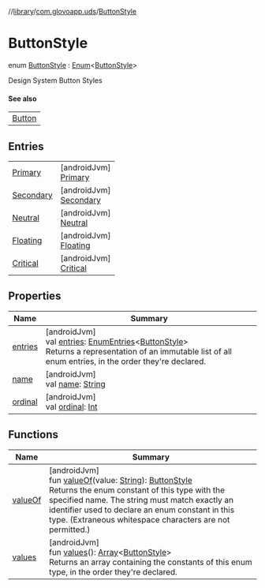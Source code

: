 //[library](../../../index.md)/[com.glovoapp.uds](../index.md)/[ButtonStyle](index.md)

# ButtonStyle

enum [ButtonStyle](index.md) : [Enum](https://kotlinlang.org/api/latest/jvm/stdlib/kotlin/-enum/index.html)&lt;[ButtonStyle](index.md)&gt; 

Design System Button Styles

#### See also

| |
|---|
| [Button](../-button.md) |

## Entries

| | |
|---|---|
| [Primary](-primary/index.md) | [androidJvm]<br>[Primary](-primary/index.md) |
| [Secondary](-secondary/index.md) | [androidJvm]<br>[Secondary](-secondary/index.md) |
| [Neutral](-neutral/index.md) | [androidJvm]<br>[Neutral](-neutral/index.md) |
| [Floating](-floating/index.md) | [androidJvm]<br>[Floating](-floating/index.md) |
| [Critical](-critical/index.md) | [androidJvm]<br>[Critical](-critical/index.md) |

## Properties

| Name | Summary |
|---|---|
| [entries](entries.md) | [androidJvm]<br>val [entries](entries.md): [EnumEntries](https://kotlinlang.org/api/latest/jvm/stdlib/kotlin.enums/-enum-entries/index.html)&lt;[ButtonStyle](index.md)&gt;<br>Returns a representation of an immutable list of all enum entries, in the order they're declared. |
| [name](../-tag-style/-promotion-secondary/index.md#-372974862%2FProperties%2F1585125336) | [androidJvm]<br>val [name](../-tag-style/-promotion-secondary/index.md#-372974862%2FProperties%2F1585125336): [String](https://kotlinlang.org/api/latest/jvm/stdlib/kotlin/-string/index.html) |
| [ordinal](../-tag-style/-promotion-secondary/index.md#-739389684%2FProperties%2F1585125336) | [androidJvm]<br>val [ordinal](../-tag-style/-promotion-secondary/index.md#-739389684%2FProperties%2F1585125336): [Int](https://kotlinlang.org/api/latest/jvm/stdlib/kotlin/-int/index.html) |

## Functions

| Name | Summary |
|---|---|
| [valueOf](value-of.md) | [androidJvm]<br>fun [valueOf](value-of.md)(value: [String](https://kotlinlang.org/api/latest/jvm/stdlib/kotlin/-string/index.html)): [ButtonStyle](index.md)<br>Returns the enum constant of this type with the specified name. The string must match exactly an identifier used to declare an enum constant in this type. (Extraneous whitespace characters are not permitted.) |
| [values](values.md) | [androidJvm]<br>fun [values](values.md)(): [Array](https://kotlinlang.org/api/latest/jvm/stdlib/kotlin/-array/index.html)&lt;[ButtonStyle](index.md)&gt;<br>Returns an array containing the constants of this enum type, in the order they're declared. |
